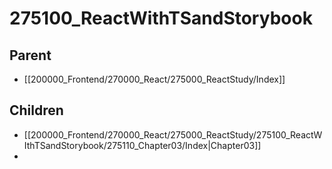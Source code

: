 # 275100_ReactWithTSandStorybook

## Parent
- [[200000_Frontend/270000_React/275000_ReactStudy/Index]]

## Children
- [[200000_Frontend/270000_React/275000_ReactStudy/275100_ReactWIthTSandStorybook/275110_Chapter03/Index|Chapter03]]
- 